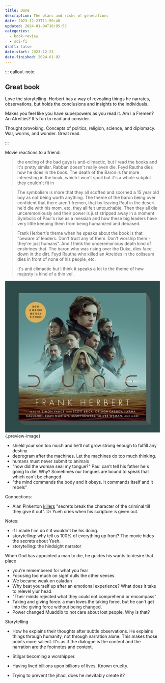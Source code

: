 ```yaml
---
title: Dune
description: The plans and risks of generations
date: 2023-12-23T11:50:46
updated: 2024-01-04T10:05:53
categories:
  - book-review
  - sci-fi
draft: false
date-start: 2023-12-23
date-finished: 2024-01-02
---
```



::: callout-note
## Great book

Love the storytelling. Herbert has a way of revealing things he narrates, observations, but holds the conclusions and insights to the individuals.

Makes you feel like you have superpowers as you read it. Am I a Fremen? An Atreities? It's fun to read and consider.

Thought provoking. Concepts of politics, religion, science, and diplomacy. War, worms, and wonder. Great read.

:::

Movie reactions to a friend:

> the ending of the bad guys is anti-climactic, but I read the books and it's pretty similar.  Rabban doesn't really even die. Feyd Rautha dies how he does in the book. The death of the Baron is far more interesting in the book, which I won't spoil but it's a whole subplot they couldn't fit in

> The symbolism is more that they all scoffed and scorned a 15 year old boy as not being worth anything. The theme of the baron being over confident that there aren't fremen, that by leaving Paul in the desert he'd die with his mom, etc. they all felt untouchable. Then they all die unceremoniously and their power is just stripped away in a moment. Symbolic of Paul's rise as a messiah and how these big leaders have very little keeping them from being humanized and debased. 

> Frank Herbert's theme when he speaks about the book is that "beware of leaders. Don't trust any of them. Don't worship them - they're just humans". And I think the unceremonious death kind of enshrines that. The baron who was rising over the Duke, dies face down in the dirt. Feyd Rautha who killed an Atreides in the coliseum dies in front of none of his people, etc. 

> It's anti climactic but I think it speaks a lot to the theme of how majesty is kind of a thin veil. 



![Dune](../img/book-dune.jpeg){.preview-image}

- shield your son too much and he'll not grow strong enough to fulfill any destiny
- deprogram after the machines. Let the machines do too much thinking.
- humans must never submit to animals
- "how did the woman seal my tongue?" Paul can't tell his father he's going to die. Why? Sometimes our tongues are bound to speak that which can't be changed
- "the mind commands the body and it obeys. It commands itself and it rebels"

Connections:
- Alan Pinkerton [killers](../killers-of-the-flower-moonyfg%20if.md) "secrets break the character of the criminal till they give it out". Dr Yueh cries when his scripture is given out.  

Notes:
- if I made him do it it wouldn't be his doing.
- storytelling: why tell us 100% of everything up front? The movie hides the secrets about Yueh.
- storytelling: the hindsight narrator


When God has appointed a man to die, he guides his wants to desire that place


- you're remembered for what you fear
- Focusing too much on sight dulls the other senses
- We became weak on caladan
- Why beat yourself up after an emotional experience? What does it take to relevel yiur head.
- "Their minds rejected what they could not comprehend or encompass"
- Taking and giving force. a man loves the taking force, but he can't get into the giving force without being changed.
- Power changed Muaddib to not care about lost people. Why is that?

Storytelling
- How he explains their thoughts after subtle observations. He explains things through humanity, not through narration alone. This makes those points more salient. It's as if the dialogue is the content and the narration are the footnotes and context.

- Stilgar becoming a worshipper.
- Having lived billions upon billions of lives. Known cruelty.
- Trying to prevent the jihad, does he inevitably create it?
